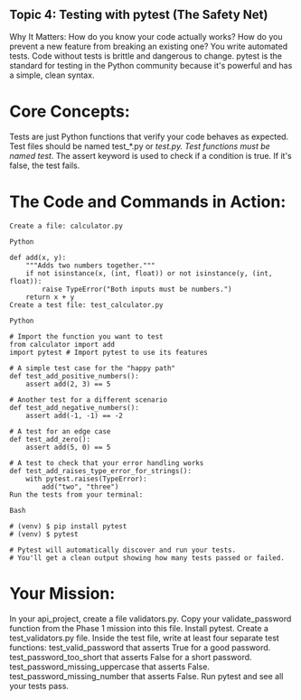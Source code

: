 ## Topic 4: Testing with pytest (The Safety Net)
Why It Matters: How do you know your code actually works? How do you prevent a new feature from breaking an existing one? You write automated tests. Code without tests is brittle and dangerous to change. pytest is the standard for testing in the Python community because it's powerful and has a simple, clean syntax.

# Core Concepts:

Tests are just Python functions that verify your code behaves as expected.
Test files should be named test_*.py or *_test.py.
Test functions must be named test_*.
The assert keyword is used to check if a condition is true. If it's false, the test fails.

# The Code and Commands in Action:
```
Create a file: calculator.py

Python

def add(x, y):
    """Adds two numbers together."""
    if not isinstance(x, (int, float)) or not isinstance(y, (int, float)):
        raise TypeError("Both inputs must be numbers.")
    return x + y
Create a test file: test_calculator.py

Python

# Import the function you want to test
from calculator import add
import pytest # Import pytest to use its features

# A simple test case for the "happy path"
def test_add_positive_numbers():
    assert add(2, 3) == 5

# Another test for a different scenario
def test_add_negative_numbers():
    assert add(-1, -1) == -2

# A test for an edge case
def test_add_zero():
    assert add(5, 0) == 5

# A test to check that your error handling works
def test_add_raises_type_error_for_strings():
    with pytest.raises(TypeError):
        add("two", "three")
Run the tests from your terminal:

Bash

# (venv) $ pip install pytest
# (venv) $ pytest

# Pytest will automatically discover and run your tests.
# You'll get a clean output showing how many tests passed or failed.
```

# Your Mission:

In your api_project, create a file validators.py.
Copy your validate_password function from the Phase 1 mission into this file.
Install pytest.
Create a test_validators.py file.
Inside the test file, write at least four separate test functions:
test_valid_password that asserts True for a good password.
test_password_too_short that asserts False for a short password.
test_password_missing_uppercase that asserts False.
test_password_missing_number that asserts False.
Run pytest and see all your tests pass.